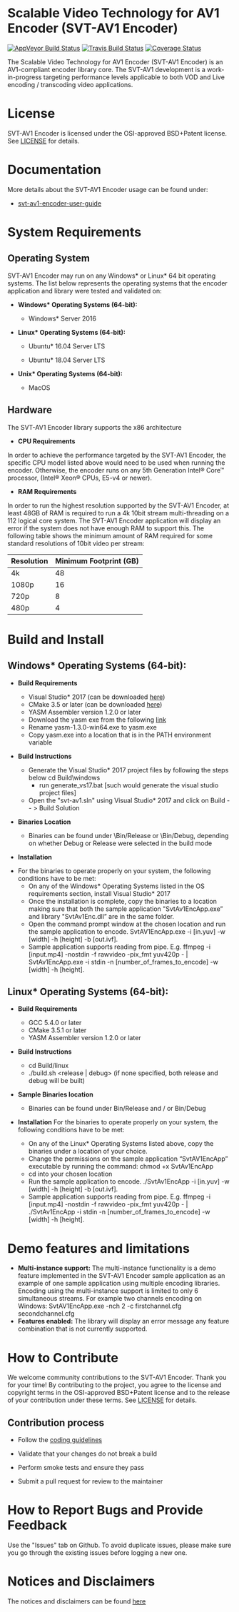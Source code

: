 # Scalable Video Technology for AV1 Encoder (SVT-AV1 Encoder)

[![AppVeyor Build Status](https://ci.appveyor.com/api/projects/status/github/OpenVisualCloud/SVT-AV1?branch=master&svg=true)](https://ci.appveyor.com/project/OpenVisualCloud/SVT-AV1)
[![Travis Build Status](https://travis-ci.org/OpenVisualCloud/SVT-AV1.svg?branch=master)](https://travis-ci.org/OpenVisualCloud/SVT-AV1)
[![Coverage Status](https://coveralls.io/repos/github/OpenVisualCloud/SVT-AV1/badge.svg?branch=master)](https://coveralls.io/github/OpenVisualCloud/SVT-AV1?branch=master)

The Scalable Video Technology for AV1 Encoder (SVT-AV1 Encoder) is an AV1-compliant encoder library core. The SVT-AV1 development is a work-in-progress targeting performance levels applicable to both VOD and Live encoding / transcoding video applications.

# License

SVT-AV1 Encoder is licensed under the OSI-approved BSD+Patent license. See [LICENSE](LICENSE.md) for details.

# Documentation

More details about the SVT-AV1 Encoder usage can be found under:
-   [svt-av1-encoder-user-guide](Docs/svt-av1_encoder_user_guide.md)

# System Requirements

## Operating System

SVT-AV1 Encoder may run on any Windows* or Linux* 64 bit operating systems. The list below represents the operating systems that the encoder application and library were tested and validated on:

* __Windows* Operating Systems (64-bit):__

	-  Windows* Server 2016

* __Linux* Operating Systems (64-bit):__

	-  Ubuntu* 16.04 Server LTS

	-  Ubuntu* 18.04 Server LTS

* __Unix* Operating Systems (64-bit):__

	-  MacOS

## Hardware

The SVT-AV1 Encoder library supports the x86 architecture

* __CPU Requirements__

In order to achieve the performance targeted by the SVT-AV1 Encoder, the specific CPU model listed above would need to be used when running the encoder. Otherwise, the encoder runs on any 5th Generation Intel® Core™ processor, (Intel® Xeon® CPUs, E5-v4 or newer).

* __RAM Requirements__

In order to run the highest resolution supported by the SVT-AV1 Encoder, at least 48GB of RAM is required to run a 4k 10bit stream multi-threading on a 112 logical core system. The SVT-AV1 Encoder application will display an error if the system does not have enough RAM to support this. The following table shows the minimum amount of RAM required for some standard resolutions of 10bit video per stream:


|		Resolution 		| Minimum Footprint (GB)|
|-----------------------|-----------------------|
|		4k 			    |           48 			|
|		1080p 			|           16          |
|		720p     		|            8          |
|		480p 			|            4          |

# Build and Install

## Windows* Operating Systems (64-bit):

* __Build Requirements__
	-	Visual Studio* 2017 (can be downloaded [here](https://www.visualstudio.com/vs/older-downloads/))
	-	CMake 3.5 or later (can be downloaded [here](https://github.com/Kitware/CMake/releases/download/v3.13.0/cmake-3.13.0-win64-x64.msi))
	-   YASM Assembler version 1.2.0 or later
	-	Download the yasm exe from the following [link](http://www.tortall.net/projects/yasm/releases/yasm-1.3.0-win64.exe)
	-	Rename yasm-1.3.0-win64.exe to yasm.exe
	-   Copy yasm.exe into a location that is in the PATH environment variable

* __Build Instructions__
	-	Generate the Visual Studio* 2017 project files by following the steps below cd Build\windows
        -    run generate_vs17.bat [such would generate the visual studio project files]
	-	Open the "svt-av1.sln" using Visual Studio* 2017 and click on Build -- > Build Solution

* __Binaries Location__
	-   Binaries can be found under <repo dir>\Bin/Release or <repo dir>\Bin/Debug, depending on whether Debug or Release were selected in the build mode

* __Installation__
-	For the binaries to operate properly on your system, the following conditions have to be met:
	-	On any of the Windows* Operating Systems listed in the OS requirements section, install Visual Studio* 2017
	-	Once the installation is complete, copy the binaries to a location making sure that both the sample application "SvtAv1EncApp.exe” and library "SvtAv1Enc.dll” are in the same folder.
	-	Open the command prompt window at the chosen location and run the sample application to encode. SvtAV1EncApp.exe -i [in.yuv] -w [width] -h [height] -b [out.ivf].
	-	Sample application supports reading from pipe. E.g. ffmpeg -i [input.mp4] -nostdin -f rawvideo -pix_fmt yuv420p - | SvtAv1EncApp.exe -i stdin -n [number_of_frames_to_encode] -w [width] -h [height].

## Linux* Operating Systems (64-bit):

* __Build Requirements__
	 -	GCC 5.4.0 or later
	 -	CMake 3.5.1 or later
	 -	YASM Assembler version 1.2.0 or later

* __Build Instructions__
	 -	cd Build/linux
	 -	./build.sh <release | debug> (if none specified, both release and debug will be built)

* __Sample Binaries location__
	 -	Binaries can be found under Bin/Release and / or Bin/Debug

* __Installation__
For the binaries to operate properly on your system, the following conditions have to be met:
	-	On any of the Linux* Operating Systems listed above, copy the binaries under a location of your choice.
	-	Change the permissions on the sample application “SvtAV1EncApp” executable by running the command: 				chmod +x SvtAv1EncApp
	-	cd into your chosen location
	-	Run the sample application to encode. ./SvtAv1EncApp -i [in.yuv] -w [width] -h [height] -b [out.ivf].
	-	Sample application supports reading from pipe. E.g. ffmpeg -i [input.mp4] -nostdin -f rawvideo -pix_fmt yuv420p - | ./SvtAv1EncApp -i stdin -n [number_of_frames_to_encode] -w [width] -h [height].

# Demo features and limitations

-  **Multi-instance support:** The multi-instance functionality is a demo feature implemented in the SVT-AV1 Encoder sample application as an example of one sample application using multiple encoding libraries. Encoding using the multi-instance support is limited to only 6 simultaneous streams. For example two channels encoding on Windows: SvtAV1EncApp.exe -nch 2 -c firstchannel.cfg secondchannel.cfg
-  **Features enabled:** The library will display an error message any feature combination that is not currently supported. 

# How to Contribute

We welcome community contributions to the SVT-AV1 Encoder. Thank you for your time! By contributing to the project, you agree to the license and copyright terms in the OSI-approved BSD+Patent license and to the release of your contribution under these terms. See [LICENSE](LICENSE.md) for details.

## Contribution process

-  Follow the [coding guidelines](STYLE.md)

-  Validate that your changes do not break a build

-  Perform smoke tests and ensure they pass

-  Submit a pull request for review to the maintainer

# How to Report Bugs and Provide Feedback

Use the "Issues" tab on Github. To avoid duplicate issues, please make sure you go through the existing issues before logging a new one.

# Notices and Disclaimers

The notices and disclaimers can be found [here](NOTICES.md)
